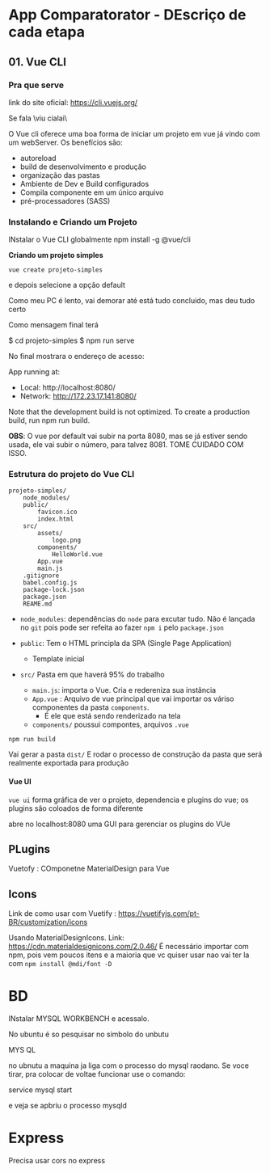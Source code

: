 # App Comparatorator - DEscriço de cada etapa

## 01. Vue CLI

### Pra que serve

link do site oficial: <https://cli.vuejs.org/>

Se fala \viu cialai\

O Vue cli oferece uma boa forma de iniciar um projeto em vue já vindo com um webServer. Os benefícios são:

+ autoreload
+ build de desenvolvimento e produçâo
+ organização das pastas
+ Ambiente de Dev e Build configurados
+ Compila componente em um único arquivo
+ pré-processadores (SASS)

### Instalando e Criando um Projeto

INstalar o Vue CLI globalmente
npm install -g @vue/cli

**Criando um projeto simples**

`vue create projeto-simples`

e depois selecione a opçâo default

Como meu PC é lento, vai demorar até está tudo concluido, mas deu tudo certo

Como mensagem final terá

$ cd projeto-simples
$ npm run serve

No final mostrara o endereço de acesso:

App running at:
  - Local:   http://localhost:8080/
  - Network: http://172.23.17.141:8080/

  Note that the development build is not optimized.
  To create a production build, run npm run build.

**OBS**: O vue por default vai subir na porta 8080, mas se já estiver sendo usada, ele vai subir o número, para talvez 8081. TOME CUIDADO COM ISSO.

### Estrutura do projeto do Vue CLI

````
projeto-simples/
	node_modules/
	public/
		favicon.ico
		index.html
	src/
		assets/
			logo.png
		components/
			HelloWorld.vue
		App.vue
		main.js
	.gitignore
	babel.config.js
	package-lock.json
	package.json
	REAME.md
````

+ `node_modules`: dependências do `node` para excutar tudo. Não é lançada no `git` pois pode ser refeita ao fazer `npm i` pelo `package.json`

+ `public`: Tem o HTML principla da SPA (Single Page Application)
  - Template inicial

+ `src/` Pasta em que haverá 95% do trabalho

  + `main.js`: importa o Vue. Cria e redereniza sua instância
  + `App.vue` : Arquivo de vue principal que vai importar os váriso componentes da pasta `components`.
     - É ele que está sendo renderizado na tela
  + `components/` poussui compontes, arquivos `.vue`


`npm run build`

Vai gerar a pasta `dist/` E rodar o processo de construção da pasta que será realmente exportada para produção

#### Vue UI

`vue ui` forma gráfica de ver o projeto, dependencia e plugins do vue; os plugins sâo coloados de forma diferente

abre no localhost:8080 uma GUI para gerenciar os plugins do VUe  

## PLugins

Vuetofy : COmponetne MaterialDesign para Vue

## Icons

Link de como usar com Vuetify : https://vuetifyjs.com/pt-BR/customization/icons

Usando MaterialDesignIcons. Link: https://cdn.materialdesignicons.com/2.0.46/
É necessário importar com npm, pois vem poucos itens e a maioria que vc quiser usar nao vai ter la com `npm install @mdi/font -D`

# BD

INstalar MYSQL WORKBENCH e acessalo.

No ubuntu é so pesquisar no simbolo do unbutu

MYS QL

no  ubnutu a maquina ja liga com o processo do mysql raodano. Se voce tirar, pra colocar de voltae funcionar use o comando:

service mysql start

e veja se apbriu o processo mysqld

# Express

Precisa usar cors no express